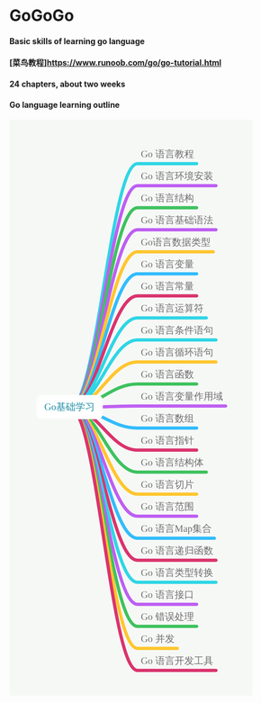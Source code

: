 # GoGoGo

#### Basic skills of learning go language
#### [菜鸟教程]<https://www.runoob.com/go/go-tutorial.html>

#### 24 chapters, about two weeks    



#### Go language learning outline
![](https://github.com/happyhelloworld/GoGoGo/blob/master/images/aonaotu-download.png)
